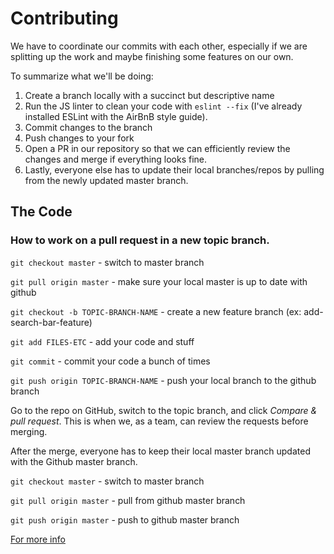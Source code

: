 # Contributing

We have to coordinate our commits with each other, especially if we are splitting up the work and maybe finishing some features on our own.

To summarize what we'll be doing:

1. Create a branch locally with a succinct but descriptive name
2. Run the JS linter to clean your code with `eslint --fix` (I've already installed ESLint with the AirBnB style guide).
3. Commit changes to the branch
4. Push changes to your fork
5. Open a PR in our repository so that we can efficiently review the changes and merge if everything looks fine.
6. Lastly, everyone else has to update their local branches/repos by pulling from the newly updated master branch.

## The Code

### How to work on a pull request in a new topic branch.

`git checkout master` - switch to master branch

`git pull origin master` - make sure your local master is up to date with github

`git checkout -b TOPIC-BRANCH-NAME` - create a new feature branch (ex: add-search-bar-feature)

`git add FILES-ETC` - add your code and stuff

`git commit` - commit your code a bunch of times

`git push origin TOPIC-BRANCH-NAME` - push your local branch to the github branch

Go to the repo on GitHub, switch to the topic branch, and click _Compare & pull request_. This is when we, as a team, can review the requests before merging.

After the merge, everyone has to keep their local master branch updated with the Github master branch.

`git checkout master` - switch to master branch

`git pull origin master` - pull from github master branch

`git push origin master` - push to github master branch

[For more info](https://github.com/susam/gitpr#quick-reference)
